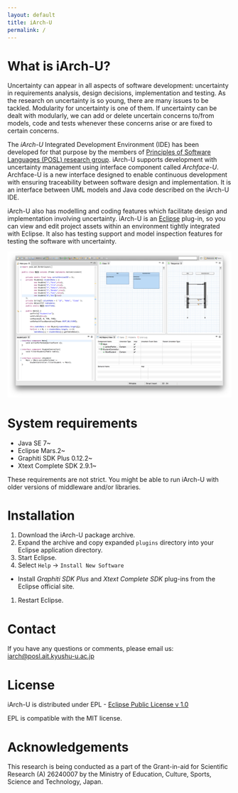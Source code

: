 ```yaml
---
layout: default
title: iArch-U
permalink: /
---
```


# What is iArch-U?

Uncertainty can appear in all aspects of software development: uncertainty in requirements analysis, design decisions, implementation and testing.
As the research on uncertainty is so young, there are many issues to be tackled.
Modularity for uncertainty is one of them.
If uncertainty can be dealt with modularly, we can add or delete uncertain concerns to/from models, code and tests whenever these concerns arise or are fixed to certain concerns.

The _iArch-U_ Integrated Development Environment (IDE) has been developed for that purpose by the members of [Principles of Software Languages (POSL) research group](http://posl.ait.kyushu-u.ac.jp/index.html).
iArch-U supports development with uncertainty management using interface component called _Archface-U_.
Archface-U is a new interface designed to enable continuous development with ensuring traceability between software design and implementation.
It is an interface between UML models and Java code described on the iArch-U IDE.

iArch-U also has modelling and coding features which facilitate design and implementation involving uncertainty.
iArch-U is an [Eclipse](https://eclipse.org/) plug-in, so you can view and edit project assets within an environment tightly integrated with Eclipse.
It also has testing support and model inspection features for testing the software with uncertainty.

![iArch-U overview](images/ide_overview.png)


# System requirements

- Java SE 7~
- Eclipse Mars.2~
- Graphiti SDK Plus 0.12.2~
- Xtext Complete SDK 2.9.1~

These requirements are not strict.
You might be able to run iArch-U with older versions of middleware and/or libraries.


# Installation

1. Download the iArch-U package archive.
1. Expand the archive and copy expanded `plugins` directory into your Eclipse application directory.
1. Start Eclipse.
1. Select `Help` -> `Install New Software`
  - Install _Graphiti SDK Plus_ and _Xtext Complete SDK_ plug-ins from the Eclipse official site.
1. Restart Eclipse.


# Contact

If you have any questions or comments, please email us: [iarch@posl.ait.kyushu-u.ac.jp](mailto:iarch@posl.ait.kyushu-u.ac.jp)


# License

iArch-U is distributed under EPL - [Eclipse Public License v 1.0](https://eclipse.org/org/documents/epl-v10.php)

EPL is compatible with the MIT license.


# Acknowledgements

This research is being conducted as a part of the Grant-in-aid for Scientific Research (A) 26240007 by the Ministry of Education, Culture, Sports, Science and Technology, Japan.
